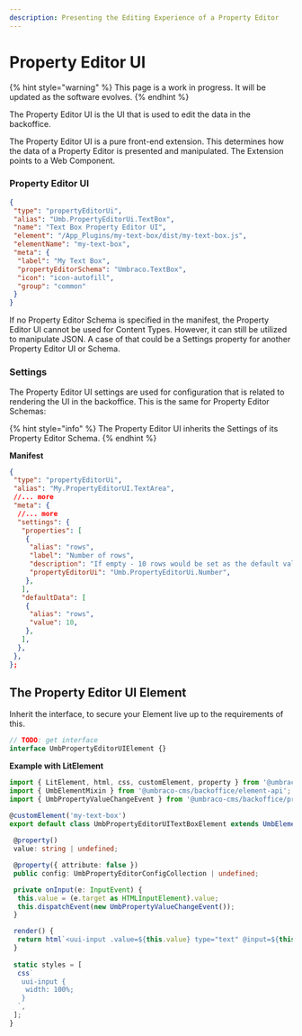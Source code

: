 ```yaml
---
description: Presenting the Editing Experience of a Property Editor
---
```


# Property Editor UI

{% hint style="warning" %}
This page is a work in progress. It will be updated as the software evolves.
{% endhint %}

The Property Editor UI is the UI that is used to edit the data in the backoffice.

The Property Editor UI is a pure front-end extension. This determines how the data of a Property Editor is presented and manipulated. The Extension points to a Web Component.&#x20;

### Property Editor UI

```json
{
 "type": "propertyEditorUi",
 "alias": "Umb.PropertyEditorUi.TextBox",
 "name": "Text Box Property Editor UI",
 "element": "/App_Plugins/my-text-box/dist/my-text-box.js",
 "elementName": "my-text-box",
 "meta": {
  "label": "My Text Box",
  "propertyEditorSchema": "Umbraco.TextBox",
  "icon": "icon-autofill",
  "group": "common"
 }
}
```

If no Property Editor Schema is specified in the manifest, the Property Editor UI cannot be used for Content Types. However, it can still be utilized to manipulate JSON. A case of that could be a Settings property for another Property Editor UI or Schema.

### Settings

The Property Editor UI settings are used for configuration that is related to rendering the UI in the backoffice. This is the same for Property Editor Schemas:

{% hint style="info" %}
The Property Editor UI inherits the Settings of its Property Editor Schema.
{% endhint %}

**Manifest**

```json
{
 "type": "propertyEditorUi",
 "alias": "My.PropertyEditorUI.TextArea",
 //... more
 "meta": {
  //... more
  "settings": {
   "properties": [
    {
     "alias": "rows",
     "label": "Number of rows",
     "description": "If empty - 10 rows would be set as the default value",
     "propertyEditorUi": "Umb.PropertyEditorUi.Number",
    },
   ],
   "defaultData": [
    {
     "alias": "rows",
     "value": 10,
    },
   ],
  },
 },
};
```

## The Property Editor UI Element

Inherit the interface, to secure your Element live up to the requirements of this.

```ts
// TODO: get interface
interface UmbPropertyEditorUIElement {}
```

**Example with LitElement**

```ts
import { LitElement, html, css, customElement, property } from '@umbraco-cms/backoffice/external/lit';
import { UmbElementMixin } from '@umbraco-cms/backoffice/element-api';
import { UmbPropertyValueChangeEvent } from '@umbraco-cms/backoffice/property-editor';

@customElement('my-text-box')
export default class UmbPropertyEditorUITextBoxElement extends UmbElementMixin(LitElement) {
 
 @property()
 value: string | undefined;

 @property({ attribute: false })
 public config: UmbPropertyEditorConfigCollection | undefined;

 private onInput(e: InputEvent) {
  this.value = (e.target as HTMLInputElement).value;
  this.dispatchEvent(new UmbPropertyValueChangeEvent());
 }

 render() {
  return html`<uui-input .value=${this.value} type="text" @input=${this.onInput}></uui-input>`;
 }
 
 static styles = [
  css`
   uui-input {
    width: 100%;
   }
  `,
 ];
}
```
